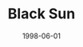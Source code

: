 ---
mission_id: blacksun
slug: "black-sun"
editorsChoice:
title: "Black Sun"
authors: 
    - "Rhys Copeland"
date: 1998-06-01
filename: "/missions/blacksun.zip"
description: "Find your smuggler mate, who will show you a path you must follow to infiltrate the Imperial facility somewhere in the desert, steal the datatapes and get the hell out. You will have to find alternative ways in and out of the base as it will be too well-guarded otherwise."
cover:
levelReplaced:	SECBASE
difficulty: yes
bm:	yes
fme: yes
wax: yes
three_do: yes
voc: yes
gmd: yes
vue: yes
lfd: no
base: "New level from scratch" 
editors: "WDFUSE 2.00 and WDFUSE 2.50 beta"

---